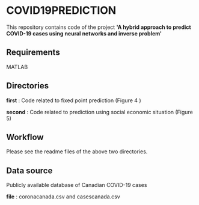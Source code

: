 # COVID19PREDICTION

This repository contains code of the project **'A hybrid approach to predict COVID-19 cases using
neural networks and inverse problem'**



## Requirements

MATLAB



## Directories

**first** : Code related to fixed point prediction (Figure 4 )

**second** : Code related to prediction using social economic situation (Figure 5)



## Workflow

Please see the readme files of the above two directories.



## Data source

Publicly available database of Canadian COVID-19 cases

**file** : coronacanada.csv and casescanada.csv
